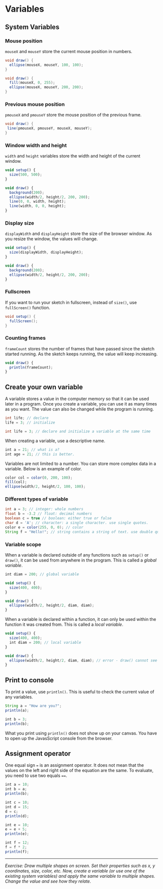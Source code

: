 # Variables

## System Variables

### Mouse position
`mouseX` and `mouseY` store the current mouse position in numbers.

```java
void draw() {
  ellipse(mouseX, mouseY, 100, 100);
}
```

```java
void draw() {
  fill(mouseX, 0, 255);
  ellipse(mouseX, mouseY, 200, 200);
}
```

### Previous mouse position
`pmouseX` and `pmouseY` store the mouse position of the previous frame.

```java
void draw() {
 line(pmouseX, pmouseY, mouseX, mouseY);
}
```

### Window width and height
`width` and `height` variables store the width and height of the current window.

```js
void setup() {
  size(500, 500);
}

void draw() {
  background(200);
  ellipse(width/2, height/2, 200, 200);
  line(0, 0, width, height);
  line(width, 0, 0, height);
}
```

### Display size
`displayWidth` and `displayHeight` store the size of the browser window. As you resize the window, the values will change.

```js
void setup() {
  size(displayWidth, displayHeight);
}

void draw() {
  background(200);
  ellipse(width/2, height/2, 200, 200);
}
```

### Fullscreen
If you want to run your sketch in fullscreen, instead of `size()`, use `fullScreen()` function.

```java
void setup() {
  fullScreen();
}
```

### Counting frames
`frameCount` stores the number of frames that have passed since the sketch started running. As the sketch keeps running, the value will keep increasing.

```js
void draw() {
  println(frameCount);
}
```

## Create your own variable
A variable stores a value in the computer memory so that it can be used later in a program. Once you create a variable, you can use it as many times as you want. The value can also be changed while the program is running.

```java
int life; // declare
life = 3; // initialize
```

```java
int life = 3; // declare and initialize a variable at the same time
```

When creating a variable, use a descriptive name.
```js
int a = 21; // what is a?
int age = 21; // this is better.
```

Variables are not limited to a number. You can store more complex data in a variable. Below is an example of color.
```js
color col = color(0, 200, 100);
fill(col);
ellipse(width/2, height/2, 100, 100);
```

### Different types of variable

```java
int a = 3; // integer: whole numbers
float b = -3.2 // float: decimal numbers
boolean c = true // boolean: either true or false
char d = 'A'; // character: a single character. use single quotes.
color e = color(255, 0, 0); // color
String f = "Hello!"; // string contains a string of text. use double quotes.
```


### Variable scope
When a variable is declared outside of any functions such as `setup()` or `draw()`, it can be used from anywhere in the program. This is called a *global variable*.
```js
int diam = 200; // global variable

void setup() {
  size(400, 400);
}

void draw() {
  ellipse(width/2, height/2, diam, diam);
}
```

When a variable is declared within a function, it can only be used within the function it was created from. This is called a *local variable*.

```js
void setup() {
  size(400, 400);
  int diam = 200; // local variable
}

void draw() {
  ellipse(width/2, height/2, diam, diam); // error - draw() cannot see diam variable.
}
```
  
## Print to console
To print a value, use `println()`. This is useful to check the current value of any variables.

```js
String a = "How are you?";
println(a);

int b = 3;
println(b);
```

What you print using `println()` does not show up on your canvas. You have to open up the JavasScript console from the browser.


## Assignment operator
One equal sign `=` is an assignment operator. It does not mean that the values on the left and right side of the equation are the same. To evaluate, you need to use two equals `==`.

```js
int a = 10;
int b = a;
println(b);

int c = 10;
int d = 15;
d = c;
println(d);

int e = 10;
e = e + 5;
println(e);

int f = 12;
f = f * 2;
println(f);
```
  
-----
*Exercise: Draw multiple shapes on screen. Set their properties such as x, y coordinates, size, color, etc. Now, create a variable (or use one of the existing system variables) and apply the same variable to multiple shapes. Change the value and see how they relate.*
